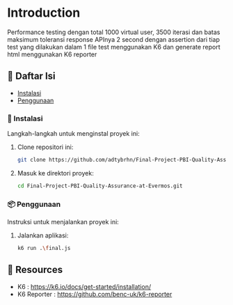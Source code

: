 # Introduction 
Performance testing dengan total 1000 virtual user, 3500 iterasi dan batas maksimum toleransi response APInya 2 second dengan assertion dari tiap test yang dilakukan dalam 1 file test menggunakan K6 dan generate report html menggunakan K6 reporter

##  :beginner: Daftar Isi

- [Instalasi](#instalasi)
- [Penggunaan](#penggunaan)

###  :electric_plug: Instalasi

Langkah-langkah untuk menginstal proyek ini:

1. Clone repositori ini:
    ```sh
    git clone https://github.com/adtybrhn/Final-Project-PBI-Quality-Assurance-at-Evermos.git
    ```

2. Masuk ke direktori proyek:
    ```sh
    cd Final-Project-PBI-Quality-Assurance-at-Evermos.git
    ```

### :package: Penggunaan

Instruksi untuk menjalankan proyek ini:

1. Jalankan aplikasi:
    ```sh
    k6 run .\final.js
    ```
##  :page_facing_up: Resources

- K6 : https://k6.io/docs/get-started/installation/
- K6 Reporter : https://github.com/benc-uk/k6-reporter
